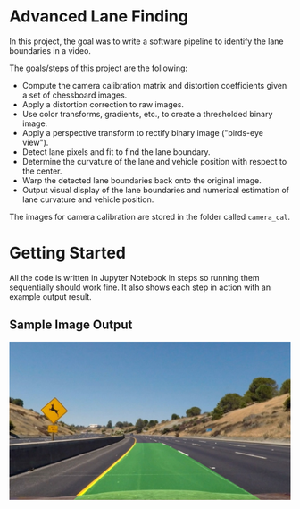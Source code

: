 # Advanced Lane Finding


In this project, the goal was to write a software pipeline to identify the lane boundaries in a video.

The goals/steps of this project are the following:

- Compute the camera calibration matrix and distortion coefficients given a set of chessboard images.
- Apply a distortion correction to raw images.
- Use color transforms, gradients, etc., to create a thresholded binary image.
- Apply a perspective transform to rectify binary image ("birds-eye view").
- Detect lane pixels and fit to find the lane boundary.
- Determine the curvature of the lane and vehicle position with respect to the center.
- Warp the detected lane boundaries back onto the original image.
- Output visual display of the lane boundaries and numerical estimation of lane curvature and vehicle position.

The images for camera calibration are stored in the folder called `camera_cal`.

# Getting Started

All the code is written in Jupyter Notebook in steps so running them sequentially should work fine. It also shows each step in action with an example output result.

## Sample Image Output

![Sample output image](output_images/test_images/test2.jpg)

